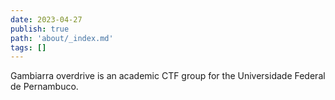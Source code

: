 ```yaml
---
date: 2023-04-27
publish: true
path: 'about/_index.md'
tags: []
---
```


Gambiarra overdrive is an academic CTF group for the Universidade Federal de Pernambuco.
